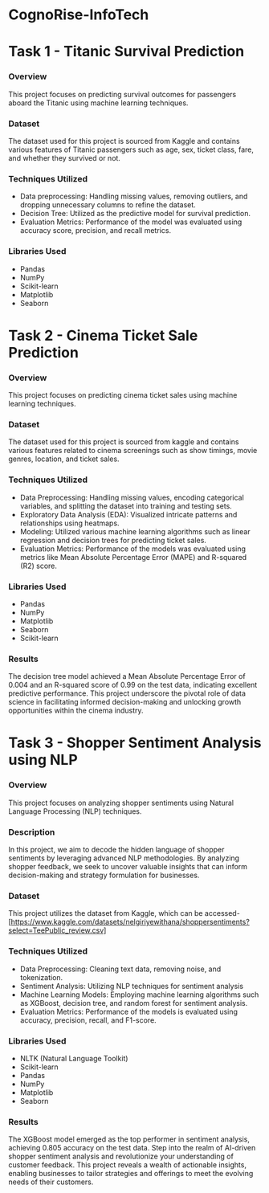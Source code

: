 # CognoRise-InfoTech

# Task 1 - Titanic Survival Prediction

### Overview
This project focuses on predicting survival outcomes for passengers aboard the Titanic using machine learning techniques.

### Dataset
The dataset used for this project is sourced from Kaggle and contains various features of Titanic passengers such as age, sex, ticket class, fare, and whether they survived or not.

### Techniques Utilized
- Data preprocessing: Handling missing values, removing outliers, and dropping unnecessary columns to refine the dataset.
- Decision Tree: Utilized as the predictive model for survival prediction.
- Evaluation Metrics: Performance of the model was evaluated using accuracy score, precision, and recall metrics.

### Libraries Used
- Pandas
- NumPy
- Scikit-learn
- Matplotlib
- Seaborn

# Task 2 - Cinema Ticket Sale Prediction

### Overview
This project focuses on predicting cinema ticket sales using machine learning techniques.

### Dataset
The dataset used for this project is sourced from kaggle and contains various features related to cinema screenings such as show timings, movie genres, location, and ticket sales.

### Techniques Utilized
- Data Preprocessing: Handling missing values, encoding categorical variables, and splitting the dataset into training and testing sets.
- Exploratory Data Analysis (EDA): Visualized intricate patterns and relationships using heatmaps.
- Modeling: Utilized various machine learning algorithms such as linear regression and decision trees for predicting ticket sales.
- Evaluation Metrics: Performance of the models was evaluated using metrics like Mean Absolute Percentage Error (MAPE) and R-squared (R2) score.

### Libraries Used
- Pandas
- NumPy
- Matplotlib
- Seaborn
- Scikit-learn

### Results
The decision tree model achieved a Mean Absolute Percentage Error of 0.004 and an R-squared score of 0.99 on the test data, indicating excellent predictive performance.
This project underscore the pivotal role of data science in facilitating informed decision-making and unlocking growth opportunities within the cinema industry.

# Task 3 - Shopper Sentiment Analysis using NLP

### Overview
This project focuses on analyzing shopper sentiments using Natural Language Processing (NLP) techniques.

### Description
In this project, we aim to decode the hidden language of shopper sentiments by leveraging advanced NLP methodologies. By analyzing shopper feedback, we seek to uncover valuable insights that can inform decision-making and strategy formulation for businesses.

### Dataset
This project utilizes the dataset from Kaggle, which can be accessed-
[https://www.kaggle.com/datasets/nelgiriyewithana/shoppersentiments?select=TeePublic_review.csv]

### Techniques Utilized
- Data Preprocessing: Cleaning text data, removing noise, and tokenization.
- Sentiment Analysis: Utilizing NLP techniques for sentiment analysis
- Machine Learning Models: Employing machine learning algorithms such as XGBoost, decision tree, and random forest for sentiment analysis.
- Evaluation Metrics: Performance of the models is evaluated using accuracy, precision, recall, and F1-score.

### Libraries Used
- NLTK (Natural Language Toolkit)
- Scikit-learn
- Pandas
- NumPy
- Matplotlib
- Seaborn

### Results
The XGBoost model emerged as the top performer in sentiment analysis, achieving 0.805 accuracy on the test data.
Step into the realm of AI-driven shopper sentiment analysis and revolutionize your understanding of customer feedback. This project reveals a wealth of actionable insights, enabling businesses to tailor strategies and offerings to meet the evolving needs of their customers.
